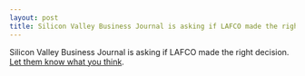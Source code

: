 ```yaml
---
layout: post
title: Silicon Valley Business Journal is asking if LAFCO made the right decision
---
```

Silicon Valley Business Journal is asking if LAFCO made the right decision. [Let them know what you think](http://www.bizjournals.com/sanjose/pulse/poll/did-county-officials-make-the-right-decision-in-preventing-morgan-hill-from-annexing-229-acres-of-farmland-so-it-could-be-developed-for-sports-and-entertainment-projects/19341462?ana=e_du_poll&u=5Ypb1iAjCtpfEXj59hPUKw04546483&t=1458052354&j=71348512).
